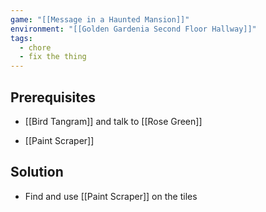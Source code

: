 ```yaml
---
game: "[[Message in a Haunted Mansion]]"
environment: "[[Golden Gardenia Second Floor Hallway]]"
tags:
  - chore
  - fix the thing
---
```

## Prerequisites
* [[Bird Tangram]] and talk to [[Rose Green]]
- [[Paint Scraper]]
## Solution
* Find and use [[Paint Scraper]] on the tiles

